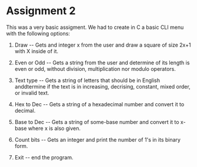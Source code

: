 # Assignment 2

This was a very basic assigment. We had to create in C a basic CLI menu with the following options:

1. Draw -- Gets and integer x from the user and draw a square of size 2x+1 with X inside of it.

2. Even or Odd -- Gets a string from the user and determine of its length is even or odd, without division, multiplication nor modulo operators.

3. Text type -- Gets a string of letters that should be in English anddtermine if the text is in increasing, decrising, constant, mixed order, or invalid text.

4. Hex to Dec -- Gets a string of a hexadecimal number and convert it to decimal.

5. Base to Dec -- Gets a string of some-base number and convert it to x-base where x is also given.

6. Count bits -- Gets an integer and print the number of 1's in its binary form.

0. Exit -- end the program.
